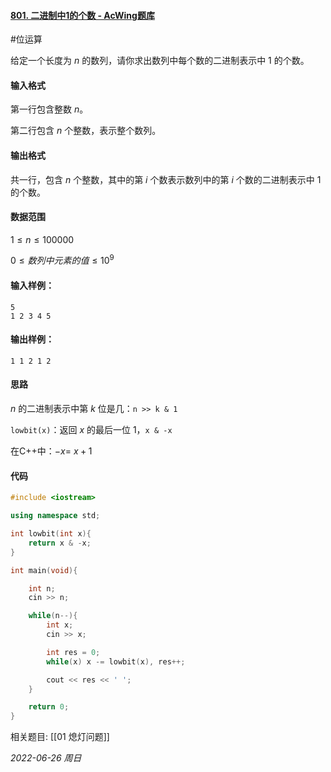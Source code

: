 #### [801. 二进制中1的个数 - AcWing题库](https://www.acwing.com/problem/content/803/)

#位运算

给定一个长度为 $n$ 的数列，请你求出数列中每个数的二进制表示中 $1$ 的个数。

#### 输入格式

第一行包含整数 $n$。

第二行包含 $n$ 个整数，表示整个数列。

#### 输出格式

共一行，包含 $n$ 个整数，其中的第 $i$ 个数表示数列中的第 $i$ 个数的二进制表示中 $1$ 的个数。

#### 数据范围

$1≤n≤100000$

$0≤数列中元素的值≤10^9$

#### 输入样例：

```in
5
1 2 3 4 5
```

#### 输出样例：

```out
1 1 2 1 2
```

#### 思路

$n$ 的二进制表示中第 $k$ 位是几：`n >> k & 1`

`lowbit(x)`：返回 $x$ 的最后一位 $1$，`x & -x`

在C++中：$-x = ~x + 1$

#### 代码

```cpp
#include <iostream>

using namespace std;

int lowbit(int x){
    return x & -x;
}

int main(void){

    int n;
    cin >> n;

    while(n--){
        int x;
        cin >> x;

        int res = 0;
        while(x) x -= lowbit(x), res++;

        cout << res << ' ';
    }

    return 0;
}
```


相关题目:
[[01 熄灯问题]]

*2022-06-26 周日*
